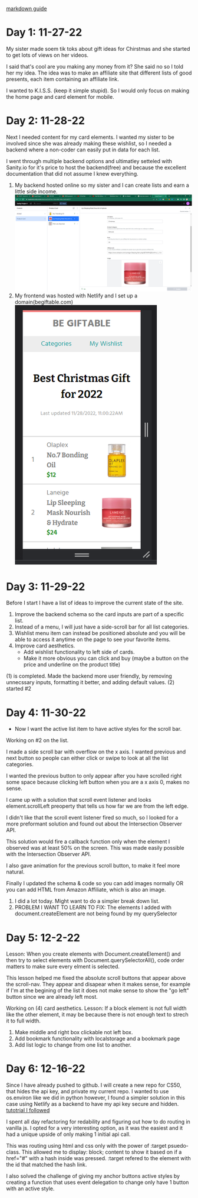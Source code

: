 [markdown guide](https://markdownguide.org/cheat-sheet/)
# Day 1: 11-27-22
My sister made soem tik toks about gift ideas for Chirstmas and she started to get lots of views on her videos. 

I said that's cool are you making any money from it? She said no so I told her my idea. The idea was to make an affiliate site that different lists of good presents, each item containing an affiliate link.

I wanted to K.I.S.S. (keep it simple stupid). So I would only focus on making the home page and card element for mobile.

# Day 2: 11-28-22
Next I needed content for my card elements. I wanted my sister to be involved since she was already making these wishlist, so I needed a backend where a non-coder can easily put in data for each list.

I went through multiple backend options and ultimatley setteled with Sanity.io for it's price to host the backend(free) and because the excellent documentation that did not assume I knew everything.

1. My backend hosted online so my sister and I can create lists and earn a little side income.
![](./images/d2%20backend.png)
2. My frontend was hosted with Netlify and I set up a domain(begiftable.com)
![](./images/d2%20site.png)

# Day 3: 11-29-22
Before I start I have a list of ideas to improve the current state of the site.
1. Improve the backend schema so the card inputs are part of a specific list.
2. Instead of a menu, I will just have a side-scroll bar for all list categories. 
3. Wishlist menu item can instead be positioned absolute and you will be able to access it anytime on the page to see your favorite items.
4. Improve card aesthetics. 
    * Add wishlist functionality to left side of cards.
    * Make it more obvious you can click and buy (maybe a button on the price and underline on the product title)

(1) is completed. Made the backend more user friendly, by removing unnecssary inputs, formatting it better, and adding default values.
(2) started #2

# Day 4: 11-30-22
* Now I want the active list item to have active styles for the scroll bar.

Working on #2 on the list.

I made a side scroll bar with overflow on the x axis. I wanted previous and next button so people can either click or swipe to look at all the list categories. 

I wanted the previous button to only appear after you have scrolled right some space because clicking left button when you are a x axis 0, makes no sense.

I came up with a solution that scroll event listener and looks element.scrollLeft preoperty that tells us how far we are from the left edge.

I didn't like that the scroll event listener fired so much, so I looked for a more preformant solution and found out about the Intersection Observer API.

This solution would fire a callback function only when the element I observed was at least 50% on the screen. This was made easily possible with the Intersection Observer API.

I also gave animation for the previous scroll button, to make it feel more natural.

Finally I updated the schema & code so you can add images normally OR you can add HTML from Amazon Affiliate, which is also an image.

1. I did a lot today. Might want to do a simpler break down list.
2. PROBLEM I WANT TO LEARN TO FIX: The elements I added with document.createElement are not being found by my querySelector

# Day 5: 12-2-22
Lesson: When you create elements with Document.createElement() and then try to select elements with Document.querySelectorAll(), code order matters to make sure every elment is selected.

This lesson helped me fixed the absolute scroll buttons that appear above the scroll-nav. They appear and disapear when it makes sense, for example if I'm at the begining of the list it does not make sense to show the "go left" button since we are already left most.

Working on (4) card aesthetics.
Lesson: If a block element is not full width like the other element, it may be because there is not enough text to strech it to full width.

1. Make middle and right box clickable not left box.
2. Add bookmark functionality with localstorage and a bookmark page
3. Add list logic to change from one list to another.

# Day 6: 12-16-22
Since I have already pushed to github. I will create a new repo for CS50, that hides the api key, and private my current repo. I wanted to use os.environ like we did in python however, I found a simpler solution in this case using Netlify as a backend to have my api key secure and hidden.
[tutotrial I followed](https://medium.com/@oreillyalan88/how-to-hide-api-keys-from-github-7a14d1bf80c)

I spent all day refactoring for redability and figuring out how to do routing in vanilla js. I opted for a very interesting option, as it was the easiest and it had a unique upside of only making 1 initial api call. 

This was routing using html and css only with the power of :target psuedo-class. This allowed me to display: block; content to show it based on if a href="#" with a hash inside was pressed. :target refered to the element with the id that matched the hash link.

I also solved the challenge of giving my anchor buttons active styles by creating a function that uses event delegation to change only have 1 button with an active style.